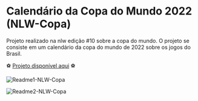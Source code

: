 <h1 align:"center">Calendário da Copa do Mundo 2022 (NLW-Copa)</h1>

<p>Projeto realizado na nlw edição #10 sobre a copa do mundo. O projeto se consiste em um calendário da copa do mundo de 2022 sobre os jogos do Brasil. </p>

:soccer: <a href="https://lucasn5.github.io/NLW-Copa/"> Projeto disponível aqui</a> ⚽


![Readme1-NLW-Copa](https://github.com/LucasN5/NLW-Copa/assets/88800411/02a55f18-aea9-480e-8a38-aa61a0632095)

![Readme2-NLW-Copa](https://github.com/LucasN5/NLW-Copa/assets/88800411/7ec44c54-ac4b-403d-8958-5892e4182ff2)

